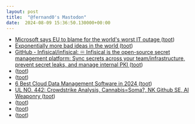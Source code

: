 ```yaml
---
layout: post
title:  "@fernand0's Mastodon"
date:  2024-08-09 15:36:50.130000+00:00
---
```

*  [Microsoft says EU to blame for the world's worst IT outage ](https://www.euronews.com/next/2024/07/22/microsoft-says-eu-to-blame-for-the-worlds-worst-it-outag) ([toot](https://mastodon.social/@fernand0/112932802404387710))
*  [Exponentially more bad ideas in the world ](https://dougbelshaw.com/blog/2024/07/22/exponentially-more-bad-ideas-in-the-world) ([toot](https://mastodon.social/@fernand0/112932551820065156))
*  [GitHub - Infisical/infisical: ♾ Infisical is the open-source secret management platform: Sync secrets across your team/infrastructure, prevent secret leaks, and manage internal PKI ](https://github.com/Infisical/infisica) ([toot](https://mastodon.social/@fernand0/112932321342982708))
*  [ ](https://social.treehouse.systems/@Aissen) ([toot](https://mastodon.social/@fernand0/112932258558598793))
*  [ ](https://hispagatos.space/@moribundo) ([toot](https://mastodon.social/@fernand0/112932255442210633))
*  [6 Best Cloud Data Management Software in 2024 ](https://www.esecurityplanet.com/cloud/best-cloud-data-management-software) ([toot](https://mastodon.social/@fernand0/112931988928686976))
*  [UL NO. 442: Crowdstrike Analysis, Cannabis=Soma?, NK Github SE, AI Weaponry ](https://danielmiessler.com/p/ul-44) ([toot](https://mastodon.social/@fernand0/112931903899171756))
*  [ ](https://mastodon.social/users/fernand0/statuses/112931815405345436/activity) ([toot](https://mastodon.social/users/fernand0/statuses/112931815405345436/activity))
*  [ ](https://social.treehouse.systems/@Aissen) ([toot](https://mastodon.social/@fernand0/112931815235544278))
*  [ ](https://mastodon.social/users/fernand0/statuses/112931812287245812/activity) ([toot](https://mastodon.social/users/fernand0/statuses/112931812287245812/activity))
